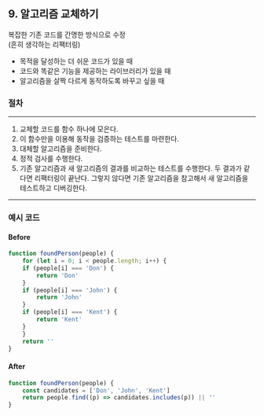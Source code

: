 ## 9. 알고리즘 교체하기

   복잡한 기존 코드를 간명한 방식으로 수정  
   (흔히 생각하는 리팩터링)

- 목적을 달성하는 더 쉬운 코드가 있을 때
- 코드와 똑같은 기능을 제공하는 라이브러리가 있을 때
- 알고리즘을 살짝 다르게 동작하도록 바꾸고 싶을 때

### 절차
----

1. 교체할 코드를 함수 하나에 모은다.
2. 이 함수만을 이용해 동작을 검증하는 테스트를 마련한다.
3. 대체할 알고리즘을 준비한다.
4. 정적 검사를 수행한다.
5. 기존 알고리즘과 새 알고리즘의 결과를 비교하는 테스트를 수행한다. 두 결과가 같다면 리팩터링이 끝난다. 그렇지 않다면 기존 알고리즘을 참고해서 새 알고리즘을 테스트하고 디버깅한다.

----

### 예시 코드

#### Before
```js
function foundPerson(people) {
    for (let i = 0; i < people.length; i++) {
    if (people[i] === 'Don') {
        return 'Don'
    }
    if (people[i] === 'John') {
        return 'John'
    }
    if (people[i] === 'Kent') {
        return 'Kent'
    }
    }
    return ''
}
```

#### After
```js
function foundPerson(people) {
    const candidates = ['Don', 'John', 'Kent']
    return people.find((p) => candidates.includes(p)) || ''
}
```